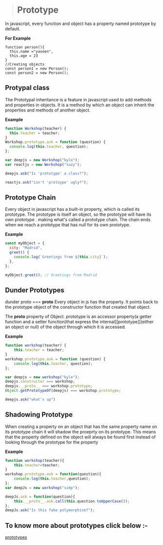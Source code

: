 > # Prototype

In javascript, every function and object has a property named prototype by default.

**For Example**

```javacript
function person(){
  this.name ="yaseen",
  this.age = 23
}
//Creating objects
const person1 = new Person();
const person2 = new Person();
```

## Protypal class

The Prototypal inheritance is a feature in javascript used to add methods and properties in objects. It is a method by which an object can inherit the properties and methods of another object.

**Example**

```javascript
function Workshop(teacher) {
  this.teacher = teacher;
}
Workshop.prototype.ask = function (question) {
  console.log(this.teacher, question);
};

var deepjs = new Workshop("kyle");
var reactjs = new Workshop("suzy");

deepjs.ask("Is 'prototype' a class?");

reactjs.ask("isn't 'protoype' ugly?");
```

## Prototype Chain

Every object in javascript has a built-in property, which is called its prototype. The prototype is itself an object, so the prototype will have its own prototype . making what's called a prototype chain. The chain ends when we reach a prototype that has null for its own prototype.

**Example**

```javascript
const myObject = {
  city: "Madrid",
  greet() {
    console.log(`Greetings from ${this.city}`);
  },
};

myObject.greet(); // Greetings from Madrid
```

## Dunder Prototypes

dunder proto === **proto** Every object in js has the property. It points back to the prototype object of the constructor function that created that object.

The **proto** property of Object. prototype is an accessor property(a getter function and a setter function)that express the internal[[prototype]](either an object or null) of the object through which it is accessed.


__Example__

```javascript
function workshop(teacher) {
    this.teacher = teacher;
}
workshop.prototype.ask = function (question) {
    console.log(this.teacher, question);
};

var deepjs = new workshop("kyle");
deepjs.constructor === workshop;
deepjs.__proto__ === workshop.prototype;
Object.getPrototypeOf(deepjs) === workshop.prototype; 

deepjs.ask("what's up")
```


## Shadowing Prototype

When creating a property on an object that has the same property name on its prototype chain it will shadow the proeprty on its prototype. This means that the property defined on the object will always be found first instead of looking through the prototype for the  property

__Example__

```javascript
function workshop(teacher){
    this.teacher=teacher;
}
workshop.prototype.ask = function(question){
    console.log(this.teacher,question);
};
var deepJs = new workshop("simp");

deepJs.ask = function(question){
    this.__proto__.ask.call(this,question.toUpperCase());
};
deepJs.ask("Is this fake polymorphism?");
```

## To know more about prototypes click below :-
[prototypes](../js/Prototypes/)